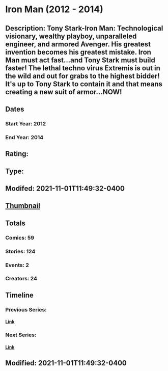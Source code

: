 # Iron Man (2012 - 2014)
## Description: Tony Stark-Iron Man: Technological visionary, wealthy playboy, unparalleled engineer, and armored Avenger. His greatest invention becomes his greatest mistake. Iron Man must act fast...and Tony Stark must build faster! The lethal techno virus Extremis is out in the wild and out for grabs to the highest bidder! It's up to Tony Stark to contain it and that means creating a new suit of armor...NOW!
## Dates
### Start Year: 2012
### End Year: 2014
## Rating: 
## Type: 
## Modifed: 2021-11-01T11:49:32-0400
## [Thumbnail](http://i.annihil.us/u/prod/marvel/i/mg/5/10/50febeffe14ba.jpg)
## Totals
### Comics: 59
### Stories: 124
### Events: 2
### Creators: 24
## Timeline
### Previous Series: 
#### [Link]()
### Next Series: 
#### [Link]()
## Modified: 2021-11-01T11:49:32-0400